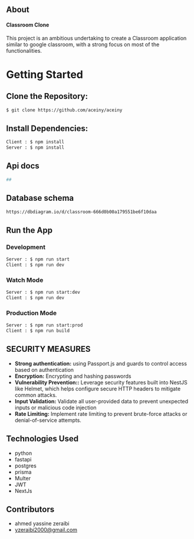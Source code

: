 
## About

#### Classroom Clone 

This project is an ambitious undertaking to create a Classroom application similar to google classroom, with a strong focus on most of the functionalities.
# Getting Started
## Clone the Repository:

```bash
$ git clone https://github.com/aceiny/aceiny
```

## Install Dependencies:

```bash
Client : $ npm install
Server : $ npm install
```
## Api docs

```bash
##
```

## Database schema

```bash
https://dbdiagram.io/d/classroom-666d0b00a179551be6f10daa
```

## Run the App

### Development
```bash
Server : $ npm run start
Client : $ npm run dev
```

### Watch Mode
```bash
Server : $ npm run start:dev
Client : $ npm run dev
```
### Production Mode

```bash
Server : $ npm run start:prod
Client : $ npm run build
```

## SECURITY MEASURES
- **Strong authentication:** using Passport.js and guards to control access based on authentication
- **Encryption:** Encrypting and hashing passwords 
- **Vulnerability Prevention::** Leverage security features built into NestJS like Helmet, which helps configure secure HTTP headers to mitigate common attacks.
- **Input Validation:** Validate all user-provided data to prevent unexpected inputs or malicious code injection
- **Rate Limiting:**  Implement rate limiting to prevent brute-force attacks or denial-of-service attempts.

## Technologies Used
- python
- fastapi
- postgres 
- prisma 
- Multer
- JWT
- NextJs
## Contributors
- ahmed yassine zeraibi
- yzeraibi2000@gmail.com
